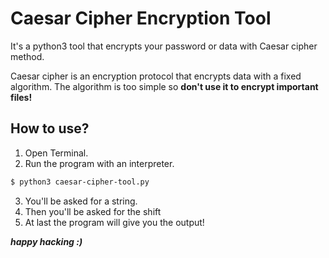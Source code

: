 # Caesar Cipher Encryption Tool
It's a python3 tool that encrypts your password or data with Caesar cipher method.

Caesar cipher is an encryption protocol that encrypts data with a fixed algorithm.
The algorithm is too simple so **don't use it to encrypt important files!**
## How to use?
1. Open Terminal.
2. Run the program with an interpreter.
```bash
$ python3 caesar-cipher-tool.py
```
3. You'll be asked for a string.
4. Then you'll be asked for the shift
5. At last the program will give you the output!

***happy hacking :)***
